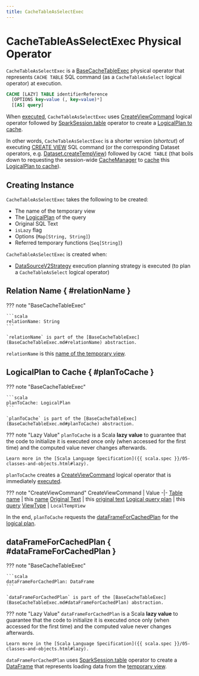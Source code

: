 ```yaml
---
title: CacheTableAsSelectExec
---
```


# CacheTableAsSelectExec Physical Operator

`CacheTableAsSelectExec` is a [BaseCacheTableExec](BaseCacheTableExec.md) physical operator that represents `CACHE TABLE` SQL command (as a `CacheTableAsSelect` logical operator) at execution.

```sql
CACHE [LAZY] TABLE identifierReference
  [OPTIONS key=value (, key=value)*]
  [[AS] query]
```

When [executed](BaseCacheTableExec.md#run), `CacheTableAsSelectExec` uses [CreateViewCommand](../logical-operators/CreateViewCommand.md) logical operator followed by [SparkSession.table](../SparkSession.md#table) operator to create a [LogicalPlan to cache](#planToCache).

In other words, `CacheTableAsSelectExec` is a shorter version (_shortcut_) of executing [CREATE VIEW](../sql/SparkSqlAstBuilder.md#visitCreateView) SQL command (or the corresponding Dataset operators, e.g. [Dataset.createTempView](../dataset/index.md#createTempView)) followed by `CACHE TABLE` (that boils down to requesting the session-wide [CacheManager](../CacheManager.md) to [cache](../CacheManager.md#cacheQuery) this [LogicalPlan to cache](#planToCache)).

## Creating Instance

`CacheTableAsSelectExec` takes the following to be created:

* <span id="tempViewName"> The name of the temporary view
* <span id="query"> The [LogicalPlan](../logical-operators/LogicalPlan.md) of the query
* <span id="originalText"> Original SQL Text
* <span id="isLazy"> `isLazy` flag
* <span id="options"> Options (`Map[String, String]`)
* <span id="referredTempFunctions"> Referred temporary functions (`Seq[String]`)

`CacheTableAsSelectExec` is created when:

* [DataSourceV2Strategy](../execution-planning-strategies/DataSourceV2Strategy.md) execution planning strategy is executed (to plan a `CacheTableAsSelect` logical operator)

## Relation Name { #relationName }

??? note "BaseCacheTableExec"

    ```scala
    relationName: String
    ```

    `relationName` is part of the [BaseCacheTableExec](BaseCacheTableExec.md#relationName) abstraction.

`relationName` is this [name of the temporary view](#tempViewName).

## LogicalPlan to Cache { #planToCache }

??? note "BaseCacheTableExec"

    ```scala
    planToCache: LogicalPlan
    ```

    `planToCache` is part of the [BaseCacheTableExec](BaseCacheTableExec.md#planToCache) abstraction.

??? note "Lazy Value"
    `planToCache` is a Scala **lazy value** to guarantee that the code to initialize it is executed once only (when accessed for the first time) and the computed value never changes afterwards.

    Learn more in the [Scala Language Specification]({{ scala.spec }}/05-classes-and-objects.html#lazy).

`planToCache` creates a [CreateViewCommand](../logical-operators/CreateViewCommand.md) logical operator that is immediately [executed](../logical-operators/CreateViewCommand.md#run).

??? note "CreateViewCommand"
    CreateViewCommand | Value
    -|-
    [Table name](../logical-operators/CreateViewCommand.md#name) | this [name](#tempViewName)
    [Original Text](../logical-operators/CreateViewCommand.md#originalText) | this [original text](#originalText)
    [Logical query plan](../logical-operators/CreateViewCommand.md#plan) | this [query](#query)
    [ViewType](../logical-operators/CreateViewCommand.md#viewType) | `LocalTempView`

In the end, `planToCache` requests the [dataFrameForCachedPlan](#dataFrameForCachedPlan) for the [logical plan](../dataset/index.md#logicalPlan).

## dataFrameForCachedPlan { #dataFrameForCachedPlan }

??? note "BaseCacheTableExec"

    ```scala
    dataFrameForCachedPlan: DataFrame
    ```

    `dataFrameForCachedPlan` is part of the [BaseCacheTableExec](BaseCacheTableExec.md#dataFrameForCachedPlan) abstraction.

??? note "Lazy Value"
    `dataFrameForCachedPlan` is a Scala **lazy value** to guarantee that the code to initialize it is executed once only (when accessed for the first time) and the computed value never changes afterwards.

    Learn more in the [Scala Language Specification]({{ scala.spec }}/05-classes-and-objects.html#lazy).

`dataFrameForCachedPlan` uses [SparkSession.table](../SparkSession.md#table) operator to create a [DataFrame](../DataFrame.md) that represents loading data from the [temporary view](#tempViewName).
